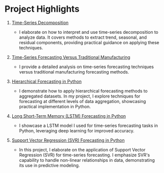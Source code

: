 # Project Highlights

1. [Time-Series Decomposition](https://github.com/ChristianRCanlas/ChristianRCanlas.github.io/blob/main/07.%20R%20Markdown%20Documents/Time-Series%20Decomposition.Rmd)

    - I elaborate on how to interpret and use time-series decomposition to analyze data. It covers methods to extract trend, seasonal, and residual components, providing practical guidance on applying these techniques.

2. [Time-Series Forecasting Versus Traditional Manufacturing](https://github.com/ChristianRCanlas/ChristianRCanlas.github.io/blob/main/07.%20R%20Markdown%20Documents/Time-Series%20Forecasting%20Versus%20Traditional%20Manufacturing%20Forecasting.Rmd)

    - I provide a detailed analysis on time-series forecasting techniques versus traditional manufacturing forecasting methods.

3. [Hierarchical Forecasting in Python](https://github.com/ChristianRCanlas/ChristianRCanlas.github.io/blob/main/01.%20Hierarchical%20Forecasting/Hierarchical%20Forecasting%20in%20Python.ipynb)

    - I demonstrate how to apply hierarchical forecasting methods to aggregated datasets. In my project, I explore techniques for forecasting at different levels of data aggregation, showcasing practical implementation in Python.

4. [Long Short-Term Memory (LSTM) Forecasting in Python](https://github.com/ChristianRCanlas/ChristianRCanlas.github.io/blob/main/05.%20Long%20Short-Term%20Memory%20(LSTM)/LSTM%20Forecasting%20in%20Python.ipynb)

    - I showcase a LSTM model I used for time-series forecasting tasks in Python, leveraging deep learning for improved accuracy.

5. [Support Vector Regression (SVR) Forecasting in Python](https://github.com/ChristianRCanlas/ChristianRCanlas.github.io/blob/main/06.%20Support%20Vector%20Regression%20(SVR)/SVR%20in%20Python.ipynb)

    - In this project, I elaborate on the application of Support Vector Regression (SVR) for time-series forecasting. I emphasize SVR's capability to handle non-linear relationships in data, demonstrating its use in predictive modeling.
